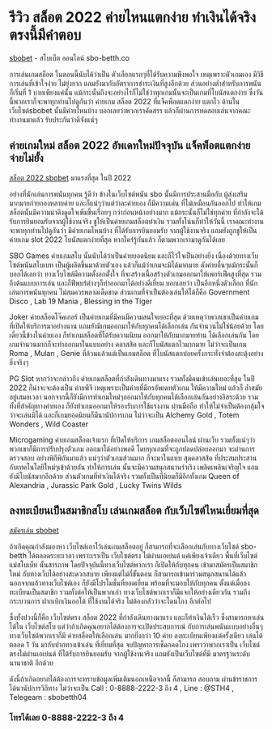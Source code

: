 # รีวิว สล็อต 2022 ค่ายไหนแตกง่าย ทำเงินได้จริง ตรงนี้มีคำตอบ

[sbobet](sbo-betth.co) - สโบเบ็ต ออนไลน์ sbo-betth.co

การเล่นเกมสล็อต ในตอนนี้นับได้ว่าเป็น ตัวเลือกแรกๆที่ได้รับความพึงพอใจ เหตุเพราะตัวเกมเอง มีวิธีการเล่นที่เข้าใจง่าย ไม่ยุ่งยาก แถมยังมากับอัตราการชำระเงินที่สูงอีกด้วย ส่วนอย่างต่ำสำหรับการพนันก็เริ่มที่ 1 บาทเพียงแค่นั้น แม้กระนั้นถึงจะอย่างไรก็ไม่ใช่ว่าทุกเกมนั้นจะเป็นเกมที่โบนัสแตกง่าย ซึ่งวันนี้พวกเราก็จะพาทุกท่านไปดูกันว่า ค่ายเกม สล็อต 2022 ที่แจ็คพ็อตแตกง่าย แตกไว ด้านในเว็บไซต์sbobet นั้นมีค่ายไหนบ้าง บอกเลยว่าพวกเราคัดสรร แล้วก็ผ่านการทดสอบเล่นจากคณะทำงานมาแล้ว รับประกันว่าดีจังแน่ๆ

## ค่ายเกมใหม่ สล็อต 2022 อัพเดทใหม่ปัจจุบัน แจ็คพ็อตแตกง่าย จ่ายไม่ยั้ง

[สล็อต 2022 sbobet](https://sbo-betth.co/slot-2022/) มาแรงที่สุด ในปี 2022

อย่างที่นักเล่นการพนันทุกคน รู้ดีว่า ข้างในเว็บไซต์พนัน sbo นั้นมีการประสานมือกับ ผู้ส่งเสริมมากมายก่ายกองหลายค่าย และก็แน่ๆว่าแต่ว่าละค่ายเอง ก็มีความเด่น ที่ไม่เหมือนกันออกไป ทำให้เกมสล็อตนั้นมีความน่าดึงดูดใจเพิ่มขึ้นเรื่อยๆ กว่าก่อนหน้าอย่างมาก แม้กระนั้นก็ไม่ใช่ทุกค่าย ที่กำลังจะได้รับการยินยอมรับจากผู้ใช้งานจริง ชูให้เป็นค่ายเกมสล็อตทำเงิน รวมทั้งโน่นก็ทำให้วันนี้ เราคณะทำงานจะพาทุกท่านไปดูกันว่า มีค่ายเกมไหนบ้าง ที่ได้รับการยินยอมรับ จากผู้ใช้งานจริง แถมยังถูกชูให้เป็น ค่ายเกม slot 2022 โบนัสแตกง่ายที่สุด หากใคร่รู้กันแล้ว ก็ตามพวกเรามาดูกันได้เลย

SBO Games
ค่ายเกมสโบ นั้นนับได้ว่าเป็นค่ายยอดนิยม และก็ไว้ใจเป็นอย่างยิ่ง เนื่องด้วยทางเว็บไซต์พนันสโบเบท เป็นผู้ผลิตขึ้นมาด้วยตัวเอง แล้วก็แม้ว่าเกมจะมิได้มากมาย ดังค่ายอื่นๆแม้กระนั้นก็บอกได้เลยว่า ทางเว็บไซต์มีความตั้งอกตั้งใจ ที่จะสร้างเนื้อสร้างตัวเกมออกมาให้เพอร์เฟ็คสูงที่สุด รวมถึงต้นแบบการเล่น และก็ฟีพบร์ต่างๆก็ทำออกมาได้อย่างดีเยี่ยม บอกเลยว่า เป็นอีกหนึ่งตัวเลือก ที่นักเล่นการพนันทุกคน ไม่สมควรพลาดเด็ดขาด ส่วนเกมที่จำเป็นต้องเล่นให้ได้ก็คือ Government Disco , Lab 19 Mania , Blessing in the Tiger

Joker
ค่ายสล็อตโจ๊คเกอร์ เป็นค่ายเกมที่มีคนมีความสนใจเยอะที่สุด ด้วยเหตุว่าพวกเขาเป็นค่ายเกม ที่เปิดให้บริการมาอย่างนาน แถมยังมีเกมออกมาให้กับทุกคนได้เลือกเล่น กันจำนวนไม่ใช่น้อยด้วย โดยเดี๋ยวนี้ข้างในค่ายเอง ก็ทำเกมสล็อตที่ได้รับความนิยม ออกมาให้กับมากมายท่าน ได้เลือกเล่นกัน โดยเกมจำนวนมากก็จะทำออกมาในแบบอย่าง คลาสสิค และก็โบนัสแตกไวมากมาย ไม่ว่าจะเป็นเกม Roma , Mulan , Genie ที่ล้วนแล้วแต่เป็นเกมสล็อต ที่โบนัสแตกบ่อยครั้งกระทั่งจำต้องสะดุ้งอย่างยิ่งจริงๆ

PG Slot
หากว่าจะกล่าวถึง ค่ายเกมสล็อตที่กำลังเดินทางมาแรง รวมทั้งมีคนเข้าเล่นเยอะที่สุด ในปี 2022 ก็น่าจะจะต้องเป็น ค่ายพีจี เหตุเพราะเป็นค่ายที่มีกรอัพเดทตัวเกม ให้มีความใหม่ แล้วก็ ล้ำสมัยอยู่เสมอเวลา นอกจากนี้ก็ยังมีการทำเกมใหม่ๆออกมาให้กับทุกคนได้เลือกเล่นกันอย่างอิสระด้วย รวมทั้งที่สำคัญทางค่ายเอง ก็ยังทำเกมออกมาให้รองรับการใช้แรงงาน ผ่านมือถือ ทำให้ไม่จำเป็นต้องกลุ้มใจว่าจะเล่นมิได้ และก็เกมยอดนิยมก็มีนานัปการเกม ไม่ว่าจะเป็น Alchemy Gold , Totem Wonders , Wild Coaster

Microgaming
ค่ายเกมสล็อตเจ้าแรก ที่เปิดให้บริการ เกมสล็อตออนไลน์ ผ่านเว็บ รวมทั้งแน่ๆว่าพวกเขาก็มีการปรับปรุงตัวเกม ออกมาได้อย่างพอดี โดยทุกเกมที่จะถูกปลดปล่อยออกมา จะผ่านการตรวจสอบ อย่างพิถีพิถันมาแล้ว แน่ๆว่าตัวเกมส่วนมาก ก็จะมาในแบบ สุดคลาสสิค ที่ประสมประสานกับเทคโนโลยีใหม่ๆเข้าด้วยกัน ทำให้การเล่น นั้นจะมีความสนุกสนานร่าเริง เพลิดเพลินเจริญใจ แถมยังมีโบนัสมากอีกด้วย ส่วนตัวเกมที่ทำเงินได้จริง รวมทั้งเป็นที่นิยมก็มีอีกทั้งเกม Queen of Alexandria , Jurassic Park Gold , Lucky Twins Wilds

## ลงทะเบียนเป็นสมาชิกสโบ เล่นเกมสล็อต กับเว็บไซต์ไหนเยี่ยมที่สุด

[สมัครเล่น sbobet](https://line.me/R/ti/p/@sth4)

ถ้าเกิดคุณกำลังมองหา เว็บไซต์เอาไว้เล่นเกมสล็อตอยู่ ก็สามารถที่จะเลือกเล่นกับทางเว็บไซต์ sbo-betth ได้ตลอดระยะเวลา เพราะเราเป็น เว็บไซต์ตรง ไม่ผ่านเอเย่นต์ แค่เพียงเจ้าเดียว พื้นที่เว็บไซต์แม่สโบเบ็ท นั้นสารภาพ โดยปัจจุบันนี้ทางเว็บไซต์พวกเรา ก็เปิดให้กับทุกคน เข้ามาสมัครเป็นสมาชิกใหม่ กับทางเว็บได้อย่างสะดวกสบาย เพียงแต่ไม่กี่ขั้นตอน ก็สามารถเข้ามาร่วมสนุกสนานได้แล้ว นอกจากแล้วทางเว็บไซต์เอง ก็ยังมีโปรโมชั่นที่ยอดเยี่ยม พร้อมที่จะมอบให้กับทุกคน ตั้งแต่เมื่อลงทะเบียนเป็นสมาชิก รวมทั้งต่อให้เป็นพวกเก่า ทางเว็บไซต์พวกเราก็มีแจกให้อย่างเดียวกัน รวมถึงกระบวนการ ฝากเบิกเงินออโต้ ที่ใช้งานได้จริง ไม่ต้องกลัวว่าจะโดนโกง อีกต่อไป

ซึ่งทั้งปวงนี้ก็คือ เว็บไซต์ตรง สล็อต 2022 ที่กำลังเดินทางมาแรง และก็ทำเงินได้เร็ว ซึ่งสามารถหาเล่นได้ใน เว็บไซต์สโบ แต่ว่าถ้าเกิดคุณอยากได้ต้องการจะเปิดประสบการณ์ กับการเล่นพนันแบบอย่างอื่นๆทางเว็บไซต์พวกเราก็มี ค่ายสล็อตให้เลือกเล่น มากยิ่งกว่า 10 ค่าย ลงทะเบียนเพียงแต่ครั้งเดียว เล่นได้ตลอด 1 วัน มากับปากทางเข้าเล่น ที่เยี่ยมที่สุด จบปัญหาการเช็ดกคดโกง เพราว่าพวกเราเป็น เว็บไซต์ตรงไม่ผ่านเอเย่นต์ ที่ได้รับการยินยอมรับ จากผู้ใช้งานจริง แถมยังเป็นเว็บไซต์ที่มี มาตรฐานระดับนานาชาติ อีกด้วย

ดังนี้ถ้าเกิดอยากได้ต้องการจะทราบข้อมูลเพิ่มเติมนอกเหนือจากนี้ ก็สามารถ สอบถาม ผ่านข้าราชการ ได้นานัปการวิถีทาง ไม่ว่าจะเป็น Call : 0-8888-2222-3 ถึง 4 , Line : @STH4 , Telegeam : sbobetth04

### โทรได้เลย 0-8888-2222-3 ถึง 4

